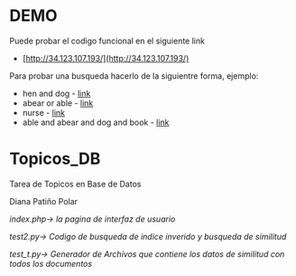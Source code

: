 
# DEMO

Puede probar el codigo funcional en el siguiente link

* [http://34.123.107.193/](http://34.123.107.193/)

Para probar una busqueda hacerlo de la siguientre forma, ejemplo:

* hen and dog - [link](http://34.123.107.193/index.php?num=10&text=hen+and+dog)
* abear or able - [link](http://34.123.107.193/index.php?num=10&text=abear+or+able)
* nurse - [link](http://34.123.107.193/index.php?num=10&text=nurse)
* able and abear and dog and book - [link](http://34.123.107.193/index.php?num=10&text=able+and+abear+and+dog+and+book)

# Topicos_DB

Tarea de Topicos en Base de Datos

Diana Patiño Polar 

_index.php-> la pagina de interfaz de usuario_

_test2.py-> Codigo de busqueda de indice inverido y busqueda de similitud_

_test_t.py-> Generador de Archivos que contiene los datos de similitud con todos los documentos_


